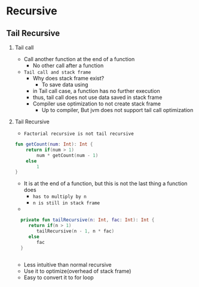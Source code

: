 # Recursive

## Tail Recursive

1. Tail call
    - Call another function at the end of a function
      - No other call after a function
    - `Tail call and stack frame`
        - Why does stack frame exist?
            - To save data using
        - in Tail call case, a function has no further execution
        - thus, tail call does not use data saved in stack frame
        - Compiler use optimization to not create stack frame
            - Up to compiler, But jvm does not support tail call optimization

2. Tail Recursive
   - `Factorial recursive is not tail recursive`
    ```kotlin
    fun getCount(num: Int): Int {
        return if(num > 1)
            num * getCount(num - 1)
        else
            1
    }
    ```    
    - It is at the end of a function, but this is not the last thing a function does
        - `has to multiply by n`
        - `n is still in stack frame`
    - 
    ```kotlin
      private fun tailRecursive(n: Int, fac: Int): Int {
         return if(n > 1)
            tailRecursive(n - 1, n * fac)
         else
            fac
      }
     
      ```
   - Less intuitive than normal recursive
   - Use it to optimize(overhead of stack frame)
   - Easy to convert it to for loop
    